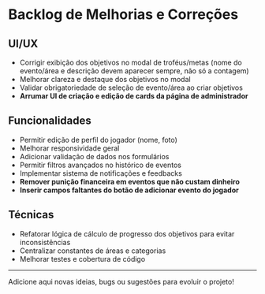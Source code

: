 # Backlog de Melhorias e Correções

## UI/UX
- Corrigir exibição dos objetivos no modal de troféus/metas (nome do evento/área e descrição devem aparecer sempre, não só a contagem)
- Melhorar clareza e destaque dos objetivos no modal
- Validar obrigatoriedade de seleção de evento/área ao criar objetivos
- **Arrumar UI de criação e edição de cards da página de administrador**

## Funcionalidades
- Permitir edição de perfil do jogador (nome, foto)
- Melhorar responsividade geral
- Adicionar validação de dados nos formulários
- Permitir filtros avançados no histórico de eventos
- Implementar sistema de notificações e feedbacks
- **Remover punição financeira em eventos que não custam dinheiro**
- **Inserir campos faltantes do botão de adicionar evento do jogador**

## Técnicas
- Refatorar lógica de cálculo de progresso dos objetivos para evitar inconsistências
- Centralizar constantes de áreas e categorias
- Melhorar testes e cobertura de código

---
Adicione aqui novas ideias, bugs ou sugestões para evoluir o projeto! 